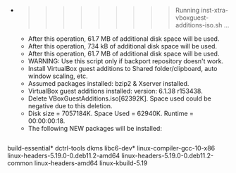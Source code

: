 * >>>>>>>>> Running inst-xtra-vboxguest-additions-iso.sh ...
  * After this operation, 61.7 MB of additional disk space will be used.
  * After this operation, 734 kB of additional disk space will be used.
  * After this operation, 61.7 MB of additional disk space will be used.
  * WARNING: Use this script only if backport repository doesn't work.
  * Install VirtualBox guest additions to Shared folder/clipboard, auto window scaling, etc.
  * Assumed packages installed: bzip2 & Xserver installed.
  * VirtualBox guest additions installed: version: 6.1.38 r153438.
  * Delete VBoxGuestAdditions.iso[62392K]. Space used could be negative due to this deletion.
  * Disk size = 7057184K. Space Used = 62940K. Runtime = 00:00:00:18.
  * The following NEW packages will be installed:
  ```bash
build-essential* dctrl-tools dkms libc6-dev* linux-compiler-gcc-10-x86
linux-headers-5.19.0-0.deb11.2-amd64 linux-headers-5.19.0-0.deb11.2-common linux-headers-amd64 linux-kbuild-5.19
  ```
